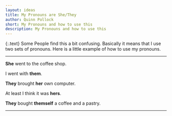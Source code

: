 ```yaml
---
layout: ideas
title: My Pronouns are She/They
author: Quinn Pollock
short: My Pronouns and how to use this
description: My Pronouns and how to use this
---
```


{:.text}
Some People find this a bit confusing. Basically it means that I use two sets of pronouns. Here is a little example of how to use my pronouns.

----

**She** went to the coffee shop.

I went with **them**.

**They** brought **her** own computer.

At least I think it was **hers**.

**They** bought **themself** a coffee and a pastry.

----
